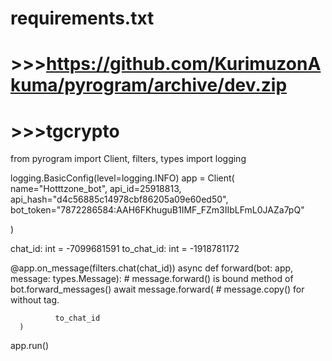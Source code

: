 

# requirements.txt
# >>>https://github.com/KurimuzonAkuma/pyrogram/archive/dev.zip
# >>>tgcrypto



from pyrogram import Client, filters, types
import logging

logging.BasicConfig(level=logging.INFO)
app = Client(
 name="Hotttzone_bot",
 api_id=25918813,
api_hash="d4c56885c14978cbf86205a09e60ed50",
 bot_token="7872286584:AAH6FKhuguB1IMF_FZm3IIbLFmL0JAZa7pQ"
      
)

chat_id: int = -7099681591
to_chat_id: int = -1918781172


@app.on_message(filters.chat(chat_id))
async def forward(bot: app, message: types.Message):
      # message.forward() is bound method of bot.forward_messages() 
      await message.forward(  # message.copy() for without tag.
      
              to_chat_id
      )


app.run()
